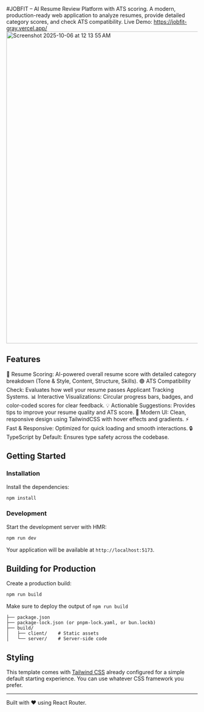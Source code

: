 #JOBFIT – AI Resume Review Platform with ATS scoring.
A modern, production-ready web application to analyze resumes, provide detailed category scores, and check ATS compatibility.
Live Demo: https://jobfit-gray.vercel.app/
<img width="1440" height="819" alt="Screenshot 2025-10-06 at 12 13 55 AM" src="https://github.com/user-attachments/assets/38a61887-9e93-4661-be1f-9d7bcad8454f" />



## Features
📄 Resume Scoring: AI-powered overall resume score with detailed category breakdown (Tone & Style, Content, Structure, Skills).
🟢 ATS Compatibility Check: Evaluates how well your resume passes Applicant Tracking Systems.
📊 Interactive Visualizations: Circular progress bars, badges, and color-coded scores for clear feedback.
💡 Actionable Suggestions: Provides tips to improve your resume quality and ATS score.
🎨 Modern UI: Clean, responsive design using TailwindCSS with hover effects and gradients.
⚡ Fast & Responsive: Optimized for quick loading and smooth interactions.
🔒 TypeScript by Default: Ensures type safety across the codebase.

## Getting Started

### Installation

Install the dependencies:

```bash
npm install
```

### Development

Start the development server with HMR:

```bash
npm run dev
```

Your application will be available at `http://localhost:5173`.

## Building for Production

Create a production build:

```bash
npm run build
```


Make sure to deploy the output of `npm run build`

```
├── package.json
├── package-lock.json (or pnpm-lock.yaml, or bun.lockb)
├── build/
│   ├── client/    # Static assets
│   └── server/    # Server-side code
```

## Styling

This template comes with [Tailwind CSS](https://tailwindcss.com/) already configured for a simple default starting experience. You can use whatever CSS framework you prefer.

---

Built with ❤️ using React Router.
